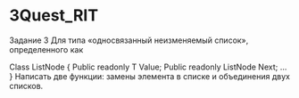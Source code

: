 # 3Quest_RIT

Задание 3
Для типа «односвязанный неизменяемый список», определенного как

  Class ListNode<T> {
      Public readonly T Value;
      Public readonly ListNode<T> Next;
      …
  }
Написать две функции: замены элемента в списке и объединения двух списков.
